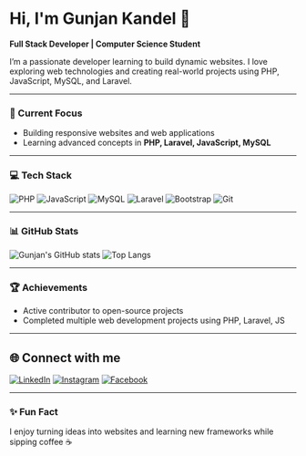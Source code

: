 

# Hi, I'm Gunjan Kandel 👋

**Full Stack Developer | Computer Science Student**  

I’m a passionate developer learning to build dynamic websites. I love exploring web technologies and creating real-world projects using PHP, JavaScript, MySQL, and Laravel.

---

### 🌱 Current Focus
- Building responsive websites and web applications  
- Learning advanced concepts in **PHP, Laravel, JavaScript, MySQL**  

---

### 💻 Tech Stack
![PHP](https://img.shields.io/badge/PHP-777BB4?style=for-the-badge&logo=php&logoColor=white)
![JavaScript](https://img.shields.io/badge/JavaScript-323330?style=for-the-badge&logo=javascript&logoColor=F7DF1E)
![MySQL](https://img.shields.io/badge/MySQL-4479A1?style=for-the-badge&logo=mysql&logoColor=white)
![Laravel](https://img.shields.io/badge/Laravel-FF2D20?style=for-the-badge&logo=laravel&logoColor=white)
![Bootstrap](https://img.shields.io/badge/Bootstrap-7952B3?style=for-the-badge&logo=bootstrap&logoColor=white)
![Git](https://img.shields.io/badge/Git-F05032?style=for-the-badge&logo=git&logoColor=white)

---

### 📊 GitHub Stats
![Gunjan's GitHub stats](https://github-readme-stats.vercel.app/api?username=your-username&show_icons=true&theme=tokyonight)
![Top Langs](https://github-readme-stats.vercel.app/api/top-langs/?username=your-username&layout=compact&theme=tokyonight)

---

### 🏆 Achievements
- Active contributor to open-source projects  
- Completed multiple web development projects using PHP, Laravel, JS  

---

## 🌐 Connect with me  

[![LinkedIn](https://img.shields.io/badge/LinkedIn-0077B5?style=for-the-badge&logo=linkedin&logoColor=white)](https://www.linkedin.com/in/gunjan-kandel-6a58992a7/)
[![Instagram](https://img.shields.io/badge/Instagram-E4405F?style=for-the-badge&logo=instagram&logoColor=white)](https://www.instagram.com/xettri.anup/)
[![Facebook](https://img.shields.io/badge/Facebook-1877F2?style=for-the-badge&logo=facebook&logoColor=white)](https://www.facebook.com/Gunjankandel/)

---

### ✨ Fun Fact
I enjoy turning ideas into websites and learning new frameworks while sipping coffee ☕
